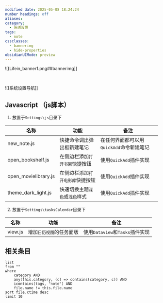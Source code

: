 ```yaml
---
modified date: 2025-05-08 18:24:24
number headings: off
aliases: 
category:
  - 系统设置
tags:
  - note
cssclasses:
  - bannerimg
  - hide-properties
obsidianUIMode: preview
---
```

![[Lifein_banner1.png##bannerimg]]

<br>

![[系统设置导航]]

## Javascript （js脚本）

1. 放置于`Settings\js`目录下

| 名称                   | 功能                | 备注                        |
| -------------------- | ----------------- | ------------------------- |
| new_note.js          | 快捷命令调出弹出框新建笔记     | 在任何界面都可以用`QuickAdd`命令新建笔记 |
| open_bookshelf.js    | 在侧边栏添加`打开书架`快捷按钮  | 使用`QuickAdd`插件实现          |
| open_movielibrary.js | 在侧边栏添加`打开电影库`快捷按钮 | 使用`QuickAdd`插件实现          |
| theme_dark_light.js  | 快速切换主题`深色`或`浅色`样式 | 使用`QuickAdd`插件实现          |

2. 放置于`Settings\tasksCalendar`目录下

| 名称      | 功能            | 备注                       |
| ------- | ------------- | ------------------------ |
| view.js | 增加`日历视图`的任务面版 | 使用`Dataview`和`Tasks`插件实现 |

## 相关条目
```dataview
list
from ""
where 
    category AND
    any(this.category, (c) => contains(category, c)) AND
    icontains(tags, "note") AND
    file.name != this.file.name
sort file.ctime desc
limit 10
```
